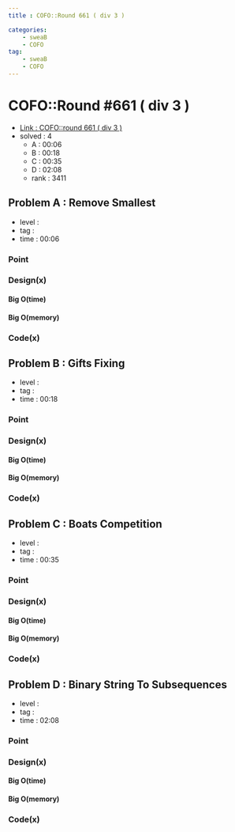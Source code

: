 ```yaml
---
title : COFO::Round 661 ( div 3 )

categories:
    - sweaB
    - COFO
tag:
    - sweaB
    - COFO
---
```

# COFO::Round #661 ( div 3 )
- [Link : COFO::round 661 ( div 3 )](https://codeforces.com/contest/1399)
- solved : 4
  - A : 00:06
  - B : 00:18
  - C : 00:35
  - D : 02:08
  - rank : 3411

## Problem A : Remove Smallest

- level :
- tag :
- time : 00:06

### Point

### Design(x)

#### Big O(time)

#### Big O(memory)

### Code(x)

## Problem B : Gifts Fixing

- level :
- tag :
- time : 00:18

### Point

### Design(x)

#### Big O(time)

#### Big O(memory)

### Code(x)

## Problem C : Boats Competition

- level :
- tag :
- time : 00:35

### Point

### Design(x)

#### Big O(time)

#### Big O(memory)

### Code(x)

## Problem D : Binary String To Subsequences

- level :
- tag :
- time : 02:08

### Point

### Design(x)

#### Big O(time)

#### Big O(memory)

### Code(x)
